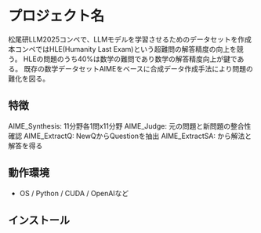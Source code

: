 # プロジェクト名
松尾研LLM2025コンペで、LLMモデルを学習させるためのデータセットを作成
本コンペではHLE(Humanity Last Exam)という超難問の解答精度の向上を競う。
HLEの問題のうち40%は数学の難問であり数学の解答精度向上が鍵である。
既存の数学データセットAIMEをベースに合成データ作成手法により問題の難化を図る。

## 特徴
AIME_Synthesis: 11分野各1問x11分野
AIME_Judge: 元の問題と新問題の整合性確認
AIME_ExtractQ: NewQからQuestionを抽出
AIME_ExtractSA: <Question>から解法と解答を得る

## 動作環境
- OS / Python / CUDA / OpenAIなど

## インストール


